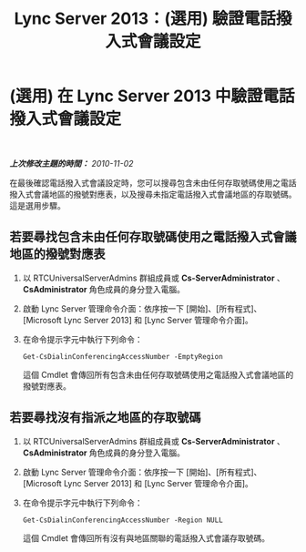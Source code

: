 ﻿---
title: Lync Server 2013：(選用) 驗證電話撥入式會議設定
TOCTitle: (選用) 驗證電話撥入式會議設定
ms:assetid: a85efdda-97b0-4f3b-bd26-04416bee8ef5
ms:mtpsurl: https://technet.microsoft.com/zh-tw/library/Gg412789(v=OCS.15)
ms:contentKeyID: 49291930
ms.date: 08/10/2015
mtps_version: v=OCS.15
ms.translationtype: HT
---

# (選用) 在 Lync Server 2013 中驗證電話撥入式會議設定

 

_**上次修改主題的時間：** 2010-11-02_

在最後確認電話撥入式會議設定時，您可以搜尋包含未由任何存取號碼使用之電話撥入式會議地區的撥號對應表，以及搜尋未指定電話撥入式會議地區的存取號碼。這是選用步驟。

## 若要尋找包含未由任何存取號碼使用之電話撥入式會議地區的撥號對應表

1.  以 RTCUniversalServerAdmins 群組成員或 **Cs-ServerAdministrator** 、 **CsAdministrator** 角色成員的身分登入電腦。

2.  啟動 Lync Server 管理命令介面：依序按一下 \[開始\]、\[所有程式\]、\[Microsoft Lync Server 2013\] 和 \[Lync Server 管理命令介面\]。

3.  在命令提示字元中執行下列命令：
    
        Get-CsDialinConferencingAccessNumber -EmptyRegion
    
    這個 Cmdlet 會傳回所有包含未由任何存取號碼使用之電話撥入式會議地區的撥號對應表。

## 若要尋找沒有指派之地區的存取號碼

1.  以 RTCUniversalServerAdmins 群組成員或 **Cs-ServerAdministrator** 、 **CsAdministrator** 角色成員的身分登入電腦。

2.  啟動 Lync Server 管理命令介面：依序按一下 \[開始\]、\[所有程式\]、\[Microsoft Lync Server 2013\] 和 \[Lync Server 管理命令介面\]。

3.  在命令提示字元中執行下列命令：
    
        Get-CsDialinConferencingAccessNumber -Region NULL
    
    這個 Cmdlet 會傳回所有沒有與地區關聯的電話撥入式會議存取號碼。

